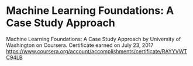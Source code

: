 # Machine Learning Foundations: A Case Study Approach
Machine Learning Foundations: A Case Study Approach by University of Washington on Coursera. Certificate earned on July 23, 2017
https://www.coursera.org/account/accomplishments/certificate/RAYYVWTC94LB
